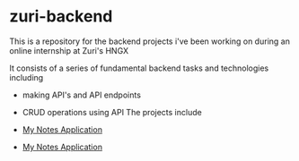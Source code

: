 # zuri-backend
This is a repository for the backend projects i've been working on during an online internship at Zuri's HNGX

It consists of a series of fundamental backend tasks and technologies including
- making API's and API endpoints
- CRUD operations using API
The projects include

- [My Notes Application](https://github.com/BasilNjoga/flutterdev/tree/main/mynotes)

- [My Notes Application](https://github.com/BasilNjoga/flutterdev/tree/main/mynotes)
  
